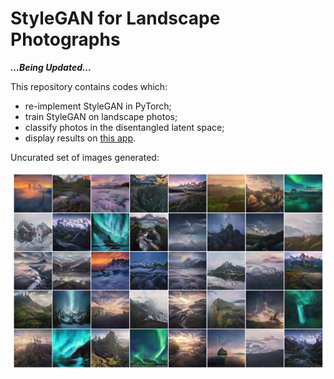 # StyleGAN for Landscape Photographs

***...Being Updated...***

This repository contains codes which:
- re-implement StyleGAN in PyTorch;
- train StyleGAN on landscape photos;
- classify photos in the disentangled latent space;
- display results on [this app](https://taking-non-existing-photos.herokuapp.com/).



Uncurated set of images generated:

![image](https://github.com/hejj16/Landscape-StyleGAN/blob/main/results.png)


